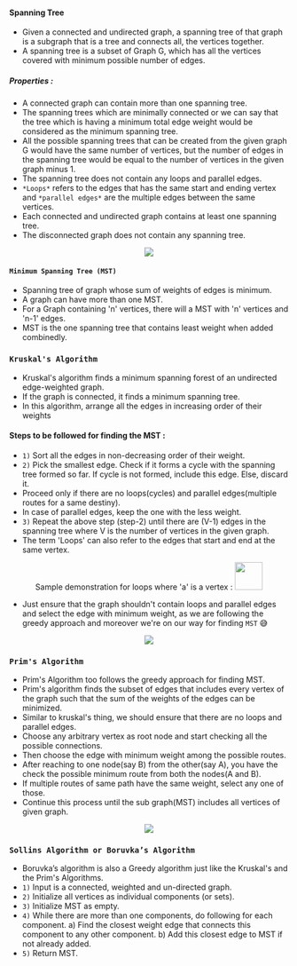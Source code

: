 #### Spanning Tree
- Given a connected and undirected graph, a spanning tree of that graph is a subgraph that is a tree and connects all, the vertices together.
- A spanning tree is a subset of Graph G, which has all the vertices covered with minimum possible number of edges.
##### Properties :
- A connected graph can contain more than one spanning tree.
-  The spanning trees which are minimally connected or we can say that the tree which is having a minimum total edge weight would be considered as the minimum spanning tree.
- All the possible spanning trees that can be created from the given graph G would have the same number of vertices, but the number of edges in the spanning tree would be equal to the number of vertices in the given graph minus 1.
- The spanning tree does not contain any loops and parallel edges.
- `*Loops*` refers to the edges that has the same start and ending vertex and `*parallel edges*` are the multiple edges between the same vertices.
- Each connected and undirected graph contains at least one spanning tree.
- The disconnected graph does not contain any spanning tree.

<p align="center">
<img src="https://i2.wp.com/algorithms.tutorialhorizon.com/files/2018/05/Minimum-Spanning-Tree-basics-1.png?ssl=1" />
</p>

#### `Minimum Spanning Tree (MST)`
- Spanning tree of graph whose sum of weights of edges is minimum.
- A graph can have more than one MST.
- For a Graph containing 'n' vertices, there will a MST with 'n' vertices and 'n-1' edges.
- MST is the one spanning tree that contains least weight when added combinedly.


### `Kruskal's Algorithm`
- Kruskal's algorithm finds a minimum spanning forest of an undirected edge-weighted graph.
- If the graph is connected, it finds a minimum spanning tree.
- In this algorithm, arrange all the edges in increasing order of their weights
#### Steps to be followed for finding the MST :
- `1)` Sort all the edges in non-decreasing order of their weight.
- `2)` Pick the smallest edge. Check if it forms a cycle with the spanning tree formed so far. If cycle is not formed, include this edge. Else, discard it.
- Proceed only if there are no loops(cycles) and parallel edges(multiple routes for a same destiny).
- In case of parallel edges, keep the one with the less weight.
- `3)` Repeat the above step (step-2) until there are (V-1) edges in the spanning tree where V is the number of vertices in the given graph.
- The term 'Loops' can also refer to the edges that start and end at the same vertex.
<p align='center'>
Sample demonstration for loops where 'a' is a vertex : <img src="https://upload.wikimedia.org/wikipedia/commons/b/b4/Self-loop.png" width="50" />
</p>

- Just ensure that the graph shouldn't contain loops and parallel edges and select the edge with minimum weight, as we are following the greedy approach and moreover we're on our way for finding `MST` 😅

<p align='center'>
 <img src="https://aquarchitect.github.io/swift-algorithm-club/Minimum%20Spanning%20Tree/Images/kruskal.png" />
</p>


### `Prim's Algorithm`
 - Prim's Algorithm too follows the greedy approach for finding MST.
 - Prim's algorithm finds the subset of edges that includes every vertex of the graph such that the sum of the weights of the edges can be minimized.
 - Similar to kruskal's thing, we should ensure that there are no loops and parallel edges.
 - Choose any arbitrary vertex as root node and start checking all the possible connections.
 - Then choose the edge with minimum weight among the possible routes.
 - After reaching to one node(say B) from the other(say A), you have the check the possible minimum route from both the nodes(A and B).
 - If multiple routes of same path have the same weight, select any one of those.
 - Continue this process until the sub graph(MST) includes all vertices of given graph.
 <p align='center'>
  <img src="https://aquarchitect.github.io/swift-algorithm-club/Minimum%20Spanning%20Tree/Images/prim.png" />
 </p>


### `Sollins Algorithm or Boruvka’s Algorithm`
- Boruvka’s algorithm is also a Greedy algorithm just like the Kruskal's and the Prim's Algorithms.
- `1)` Input is a connected, weighted and un-directed graph.
- `2)` Initialize all vertices as individual components (or sets).
- `3)` Initialize MST as empty.
- `4)` While there are more than one components, do following
   for each component.
      a)  Find the closest weight edge that connects this
          component to any other component.
      b)  Add this closest edge to MST if not already added.  
- `5)` Return MST.  
